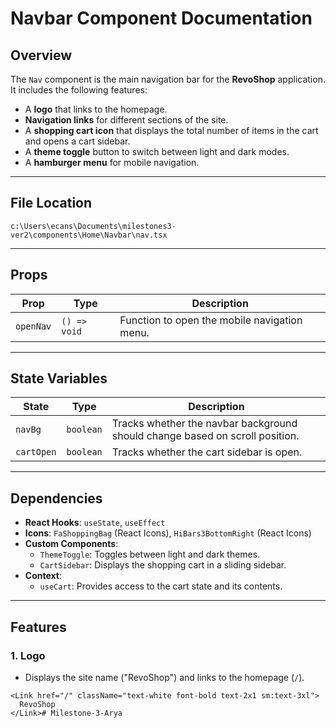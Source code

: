 # Navbar Component Documentation

## Overview

The `Nav` component is the main navigation bar for the **RevoShop** application. It includes the following features:
- A **logo** that links to the homepage.
- **Navigation links** for different sections of the site.
- A **shopping cart icon** that displays the total number of items in the cart and opens a cart sidebar.
- A **theme toggle** button to switch between light and dark modes.
- A **hamburger menu** for mobile navigation.

---

## File Location

`c:\Users\ecans\Documents\milestones3-ver2\components\Home\Navbar\nav.tsx`

---

## Props

| Prop      | Type       | Description                          |
|-----------|------------|--------------------------------------|
| `openNav` | `() => void` | Function to open the mobile navigation menu. |

---

## State Variables

| State       | Type        | Description                                                                 |
|-------------|-------------|-----------------------------------------------------------------------------|
| `navBg`     | `boolean`   | Tracks whether the navbar background should change based on scroll position. |
| `cartOpen`  | `boolean`   | Tracks whether the cart sidebar is open.                                    |

---

## Dependencies

- **React Hooks**: `useState`, `useEffect`
- **Icons**: `FaShoppingBag` (React Icons), `HiBars3BottomRight` (React Icons)
- **Custom Components**:
  - `ThemeToggle`: Toggles between light and dark themes.
  - `CartSidebar`: Displays the shopping cart in a sliding sidebar.
- **Context**:
  - `useCart`: Provides access to the cart state and its contents.

---

## Features

### 1. **Logo**
- Displays the site name ("RevoShop") and links to the homepage (`/`).

```tsx
<Link href="/" className="text-white font-bold text-2x1 sm:text-3xl">
  RevoShop
</Link>#   M i l e s t o n e - 3 - A r y a  
 